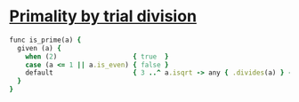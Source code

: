 [1]: http://rosettacode.org/wiki/Primality_by_trial_division

# [Primality by trial division][1]

```ruby
func is_prime(a) {
  given (a) {
    when (2)                   { true  }
    case (a <= 1 || a.is_even) { false }
    default                    { 3 ..^ a.isqrt -> any { .divides(a) } -> not }
  }
}
```
